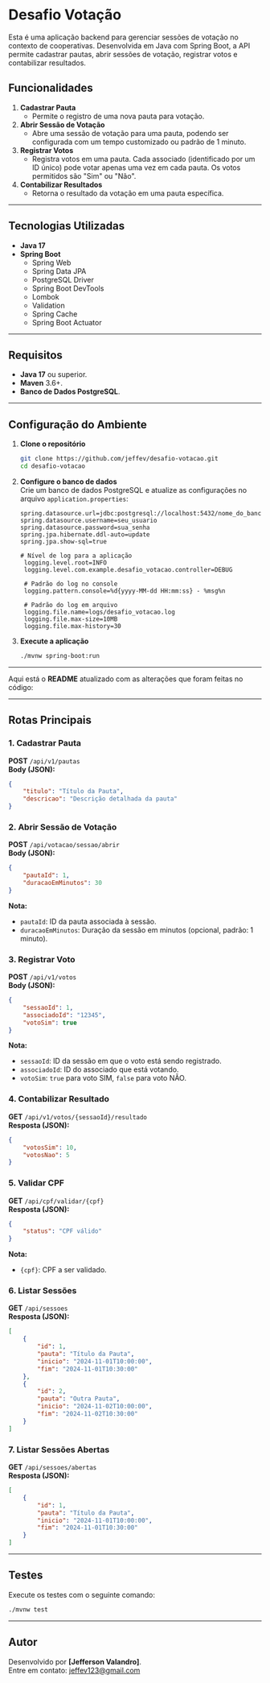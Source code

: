 # Desafio Votação

Esta é uma aplicação backend para gerenciar sessões de votação no contexto de cooperativas. Desenvolvida em Java com Spring Boot, a API permite cadastrar pautas, abrir sessões de votação, registrar votos e contabilizar resultados.

## **Funcionalidades**
1. **Cadastrar Pauta**  
   - Permite o registro de uma nova pauta para votação.
2. **Abrir Sessão de Votação**  
   - Abre uma sessão de votação para uma pauta, podendo ser configurada com um tempo customizado ou padrão de 1 minuto.
3. **Registrar Votos**  
   - Registra votos em uma pauta. Cada associado (identificado por um ID único) pode votar apenas uma vez em cada pauta. Os votos permitidos são "Sim" ou "Não".
4. **Contabilizar Resultados**  
   - Retorna o resultado da votação em uma pauta específica.

---

## **Tecnologias Utilizadas**
- **Java 17**
- **Spring Boot**
  - Spring Web
  - Spring Data JPA
  - PostgreSQL Driver
  - Spring Boot DevTools
  - Lombok
  - Validation
  - Spring Cache
  - Spring Boot Actuator

---

## **Requisitos**
- **Java 17** ou superior.
- **Maven** 3.6+.
- **Banco de Dados PostgreSQL**.

---

## **Configuração do Ambiente**

1. **Clone o repositório**  
   ```bash
   git clone https://github.com/jeffev/desafio-votacao.git
   cd desafio-votacao
   ```

2. **Configure o banco de dados**  
   Crie um banco de dados PostgreSQL e atualize as configurações no arquivo `application.properties`:
   ```properties
   spring.datasource.url=jdbc:postgresql://localhost:5432/nome_do_banco
   spring.datasource.username=seu_usuario
   spring.datasource.password=sua_senha
   spring.jpa.hibernate.ddl-auto=update
   spring.jpa.show-sql=true
   
   # Nível de log para a aplicação
    logging.level.root=INFO
    logging.level.com.example.desafio_votacao.controller=DEBUG
    
    # Padrão do log no console
    logging.pattern.console=%d{yyyy-MM-dd HH:mm:ss} - %msg%n
    
    # Padrão do log em arquivo
    logging.file.name=logs/desafio_votacao.log
    logging.file.max-size=10MB
    logging.file.max-history=30

   ```

3. **Execute a aplicação**
   ```bash
   ./mvnw spring-boot:run
   ```

---

Aqui está o **README** atualizado com as alterações que foram feitas no código:

---

## **Rotas Principais**

### **1. Cadastrar Pauta**
**POST** `/api/v1/pautas`  
**Body (JSON):**
```json
{
    "titulo": "Título da Pauta",
    "descricao": "Descrição detalhada da pauta"
}
```

### **2. Abrir Sessão de Votação**
**POST** `/api/votacao/sessao/abrir`  
**Body (JSON):**
```json
{
    "pautaId": 1,
    "duracaoEmMinutos": 30
}
```
**Nota:**
- `pautaId`: ID da pauta associada à sessão.
- `duracaoEmMinutos`: Duração da sessão em minutos (opcional, padrão: 1 minuto).

### **3. Registrar Voto**
**POST** `/api/v1/votos`  
**Body (JSON):**
```json
{
    "sessaoId": 1,
    "associadoId": "12345",
    "votoSim": true
}
```
**Nota:**
- `sessaoId`: ID da sessão em que o voto está sendo registrado.
- `associadoId`: ID do associado que está votando.
- `votoSim`: `true` para voto SIM, `false` para voto NÃO.

### **4. Contabilizar Resultado**
**GET** `/api/v1/votos/{sessaoId}/resultado`  
**Resposta (JSON):**
```json
{
    "votosSim": 10,
    "votosNao": 5
}
```

### **5. Validar CPF**
**GET** `/api/cpf/validar/{cpf}`  
**Resposta (JSON):**
```json
{
    "status": "CPF válido"
}
```
**Nota:**
- `{cpf}`: CPF a ser validado.

### **6. Listar Sessões**
**GET** `/api/sessoes`  
**Resposta (JSON):**
```json
[
    {
        "id": 1,
        "pauta": "Título da Pauta",
        "inicio": "2024-11-01T10:00:00",
        "fim": "2024-11-01T10:30:00"
    },
    {
        "id": 2,
        "pauta": "Outra Pauta",
        "inicio": "2024-11-02T10:00:00",
        "fim": "2024-11-02T10:30:00"
    }
]
```

### **7. Listar Sessões Abertas**
**GET** `/api/sessoes/abertas`  
**Resposta (JSON):**
```json
[
    {
        "id": 1,
        "pauta": "Título da Pauta",
        "inicio": "2024-11-01T10:00:00",
        "fim": "2024-11-01T10:30:00"
    }
]
```

---

## **Testes**
Execute os testes com o seguinte comando:
```bash
./mvnw test
```

---

## **Autor**
Desenvolvido por **[Jefferson Valandro]**.  
Entre em contato: [jeffev123@gmail.com](mailto:jeffev123@gmail.com)
```